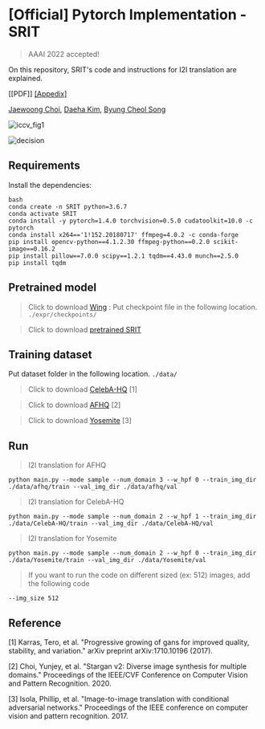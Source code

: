 # [Official] Pytorch Implementation - SRIT
> AAAI 2022 accepted!

On this repository, SRIT's code and instructions for I2I translation are explained.

[[PDF]] [[Appedix]]()

[Jaewoong Choi](https://github.com/jaewoong1),  [Daeha Kim](https://github.com/kdhht2334), [Byung Cheol Song](https://scholar.google.com/citations?user=yo-cOtMAAAAJ&hl=ko&oi=sra)

![iccv_fig1](https://user-images.githubusercontent.com/54341727/133568248-d9d83417-cd6b-404d-a408-50254940c3c4.png)


![decision](https://user-images.githubusercontent.com/54341727/144345313-60725a60-94b5-4f69-8a30-b6916a08e11a.png)


## Requirements
Install the dependencies:
```
bash
conda create -n SRIT python=3.6.7
conda activate SRIT
conda install -y pytorch=1.4.0 torchvision=0.5.0 cudatoolkit=10.0 -c pytorch
conda install x264=='1!152.20180717' ffmpeg=4.0.2 -c conda-forge
pip install opencv-python==4.1.2.30 ffmpeg-python==0.2.0 scikit-image==0.16.2
pip install pillow==7.0.0 scipy==1.2.1 tqdm==4.43.0 munch==2.5.0
pip install tqdm
```


## Pretrained model
>Click to download [Wing](https://www.dropbox.com/s/tjxpypwpt38926e/wing.ckpt?dl=0) : Put checkpoint file in the following location. `./expr/checkpoints/`

>Click to download [pretrained SRIT](https://drive.google.com/drive/folders/1r8bwHYlce-PsRggmLj4NWKuQP9fTIXhT?usp=sharing)


## Training dataset
Put dataset folder in the following location. `./data/`

>Click to download [CelebA-HQ](www.dropbox.com/s/f7pvjij2xlpff59/celeba_hq.zip?dl=0) [1]

>Click to download [AFHQ](https://www.dropbox.com/s/t9l9o3vsx2jai3z/afhq.zip?dl=0) [2]

>Click to download [Yosemite](https://www.kaggle.com/balraj98/summer2winter-yosemite/download) [3]


## Run 
>I2I translation for AFHQ
```
python main.py --mode sample --num_domain 3 --w_hpf 0 --train_img_dir ./data/afhq/train --val_img_dir ./data/afhq/val
```

>I2I translation for CelebA-HQ
```
python main.py --mode sample --num_domain 2 --w_hpf 1 --train_img_dir ./data/CelebA-HQ/train --val_img_dir ./data/CelebA-HQ/val
```

>I2I translation for Yosemite
```
python main.py --mode sample --num_domain 2 --w_hpf 0 --train_img_dir ./data/Yosemite/train --val_img_dir ./data/Yosemite/val 
```

>If you want to run the code on different sized (ex: 512) images, add the following code
```
--img_size 512
```

## Reference
[1] Karras, Tero, et al. "Progressive growing of gans for improved quality, stability, and variation." arXiv preprint arXiv:1710.10196 (2017).

[2] Choi, Yunjey, et al. "Stargan v2: Diverse image synthesis for multiple domains." Proceedings of the IEEE/CVF Conference on Computer Vision and Pattern Recognition. 2020.

[3] Isola, Phillip, et al. "Image-to-image translation with conditional adversarial networks." Proceedings of the IEEE conference on computer vision and pattern recognition. 2017.

